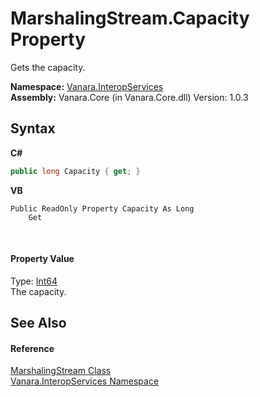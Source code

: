 # MarshalingStream.Capacity Property 
 

Gets the capacity.

**Namespace:**&nbsp;<a href="46913109-b3e0-3b59-6f7f-071f8aa90bf0">Vanara.InteropServices</a><br />**Assembly:**&nbsp;Vanara.Core (in Vanara.Core.dll) Version: 1.0.3

## Syntax

**C#**<br />
``` C#
public long Capacity { get; }
```

**VB**<br />
``` VB
Public ReadOnly Property Capacity As Long
	Get
```

<br />

#### Property Value
Type: <a href="http://msdn2.microsoft.com/en-us/library/6yy583ek" target="_blank">Int64</a><br />The capacity.

## See Also


#### Reference
<a href="cd922f26-ef66-7f8c-9c42-cb4bc2cfe527">MarshalingStream Class</a><br /><a href="46913109-b3e0-3b59-6f7f-071f8aa90bf0">Vanara.InteropServices Namespace</a><br />
